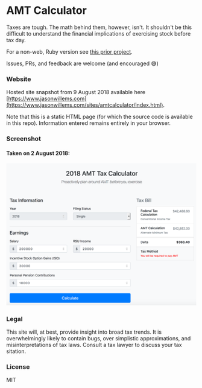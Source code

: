 # AMT Calculator

Taxes are tough. The math behind them, however, isn't. It shouldn't be this difficult to understand the financial implications of exercising stock before tax day.

For a non-web, Ruby version see [this prior project](https://github.com/at1as/AMT_Calculator).

Issues, PRs, and feedback are welcome (and encouraged 😅)

### Website

Hosted site snapshot from 9 August 2018 available here [https://www.jasonwillems.com](https://www.jasonwillems.com/sites/amtcalculator/index.html).

Note that this is a static HTML page (for which the source code is available in this repo). Information entered remains entirely in your browser.

### Screenshot

#### Taken on 2 August 2018:

![screenshot](https://github.com/at1as/at1as.github.io/raw/master/github_repo_assets/amt_calculator_1.png)

### Legal

This site will, at best, provide insight into broad tax trends. It is overwhelmingly likely to contain bugs, over simplistic approximations, and misinterpretations of tax laws. Consult a tax lawyer to discuss your tax sitation.

### License

MIT

